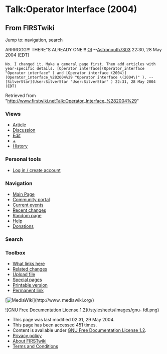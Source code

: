 # Talk:Operator Interface (2004)

## From FIRSTwiki

Jump to: navigation, search

ARRRGGG!!! THERE"S ALREADY ONE!!! [OI](OI "OI") --[Astronouth7303](User:Astronouth7303 "User:Astronouth7303") 22:30, 28 May 2004 (EDT)

```
No. I changed it. Make a general page first. Then add articles with year-specific details. [Operator interface](Operator_interface "Operator interface" ) and [Operator interface (2004)](Operator_interface_%282004%29 "Operator interface \(2004\)" ). --[SilverStar](User:SilverStar "User:SilverStar" ) 22:31, 28 May 2004 (EDT) 
```

Retrieved from "<http://www.firstwiki.netTalk:Operator_Interface_%282004%29>"

### Views

- [Article](Operator_Interface_%282004%29)
- [Discussion](Talk:Operator_Interface_%282004%29)
- [Edit](/index.php?title=Talk:Operator_Interface_%282004%29&action=edit)
- [+](/index.php?title=Talk:Operator_Interface_%282004%29&action=edit&section=new)
- [History](/index.php?title=Talk:Operator_Interface_%282004%29&action=history)

### Personal tools

- [Log in / create account](/index.php?title=Special:Userlogin&returnto=Talk:Operator_Interface_\(2004\))

[](Main_Page "Main Page")

### Navigation

- [Main Page](Main_Page)
- [Community portal](FIRSTwiki:Community_portal)
- [Current events](Current_events)
- [Recent changes](Special:Recentchanges)
- [Random page](Special:Random)
- [Help](Help:Contents)
- [Donations](FIRSTwiki:Site_support)

### Search

### Toolbox

- [What links here](Special:Whatlinkshere/Talk:Operator_Interface_%282004%29)
- [Related changes](Special:Recentchangeslinked/Talk:Operator_Interface_%282004%29)
- [Upload file](Special:Upload)
- [Special pages](Special:Specialpages)
- [Printable version](/index.php?title=Talk:Operator_Interface_%282004%29&printable=yes)
- [Permanent link](/index.php?title=Talk:Operator_Interface_%282004%29&oldid=37814)

[![MediaWiki](/skins/common/images/poweredby_mediawiki_88x31.png)](http://www.
mediawiki.org/)

[![GNU Free Documentation License 1.2](/stylesheets/images/gnu-
fdl.png)](http://www.gnu.org/copyleft/fdl.html)

- This page was last modified 02:31, 29 May 2004.
- This page has been accessed 451 times.
- Content is available under [GNU Free Documentation License 1.2](http://www.gnu.org/copyleft/fdl.html "http://www.gnu.org/copyleft/fdl.html").
- [Privacy policy](FIRSTwiki:Privacy_policy "FIRSTwiki:Privacy policy")
- [About FIRSTwiki](FIRSTwiki:About "FIRSTwiki:About")
- [Terms and Conditions](FIRSTwiki:Terms_and_conditions "FIRSTwiki:Terms and conditions")
